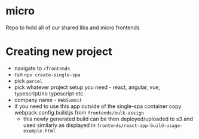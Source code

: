 # micro
Repo to hold all of our shared libs and micro frontends

# Creating new project
- navigate to `/frontends` 
- run `npx create-single-spa`
- pick `parcel`
- pick whatever project setup you need - react, angular, vue, typescript/no typescript etc
- company name - `WebSummit`
- if you need to use this app outside of the single-spa container copy webpack.config.build.js from `frontends/bulk-assign`
  - this newly generated build can be then deployed/uploaded to s3 and used similarly as displayed in `frontends/react-app-build-usage-example.html`